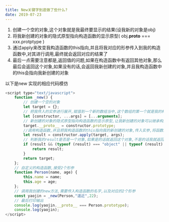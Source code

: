 ```yaml
---
title: New关键字到底做了些什么?
date: 2019-07-23
---
```

1.	创建一个空的对象,这个对象就是我最终要显示的结果(设我新的对象是obj)
2.	将我新创建的对象的隐式原型指向构造函数的显示原型( obj.__proto__ === xxx.protptype )
3.	通过apply来改变我构造函数的this指向,并且将我对应的形参传入到我的构造函数中,对其进行调用,最终就会返回对应的结果了
4.	最后一点需要注意都是,返回值的问题,如果在构造函数中有返回其他对象,那么最后会返回这个对象,如果没有的话,会返回我新创建的对象,并且我构造函数中的this会指向我新创建的对象

以下是new 实现的相应代码模仿

```js
<script type="text/javascript">
    function _new() {
        // 创建一个空的对象
        let target = {};
        // 把我传入的实参进行展开,赋值到一个新的数组当中,这个数组的第一个就是我的构造函数,其他就是构造函数中对应的实参
        let [constructor, ...args] = [...arguments];
        // 新创建的对象的隐式原型指向构造函数的显示原型,让我新创建的对象可以继承构造函数的方法和属性
        target.__proto__ = constructor.prototype;
        //调用构造函数,并且把我构造函数的this指向我的新创建的对象,传入实参,将函数的返回值,赋值到result;
        let result = constructor.apply(target, args);
        // 判断我的result是否是一个对象,如果是的话就返回这个对象,不是的话我就返回我新创建的对象;
        if (result && (typeof (result) === "object" || typeof (result) === "function")) {
            return result;
        }
        return target;
    };
    // 自定义的构造函数,接受2个形参
    function Person(name, age) {
        this.name = name;
        this.age = age;
    };
    // 调用我创建的new方法,需要传入构造函数的名字,以及对应的2个形参
    const yaojin = _new(Person,"遥近",22);
    // 最后打印输出
    console.log(yaojin.__proto__ === Person.prototype);
    console.log(yaojin);
</script>
```
